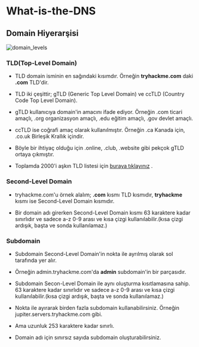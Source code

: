 # What-is-the-DNS
## Domain Hiyerarşisi

![domain_levels](https://user-images.githubusercontent.com/86947080/184388236-80bbe963-2ab0-4475-9559-32cfa4407c65.png)

### TLD(Top-Level Domain)
- TLD domain isminin en sağındaki kısımdır. Örneğin **tryhackme.com** daki **.com** TLD'dir.

- TLD iki çeşittir; gTLD (Generic Top Level Domain) ve ccTLD (Country Code Top Level Domain).

- gTLD kullanıcıya domain'in amacını ifade ediyor. Örneğin .com ticari amaçlı, .org organizasyon amaçlı, .edu eğitim amaçlı, .gov devlet amaçlı.

- ccTLD ise coğrafi amaç olarak kullanılmıştır. Örneğin .ca Kanada için, .co.uk Birleşik Krallık içindir.

- Böyle bir ihtiyaç olduğu için .online, .club, .website gibi pekçok gTLD ortaya çıkmıştır.

- Toplamda 2000'i aşkın TLD listesi için [buraya tıklayınız](https://data.iana.org/TLD/tlds-alpha-by-domain.txt) .

### Second-Level Domain
- tryhackme.com'u örnek alalım; **.com** kısmı TLD kısmıdır, **tryhackme** kısmı ise Second-Level Domain kısmıdır.

- Bir domain adı girerken Second-Level Domain kısmı 63 karaktere kadar sınırlıdır ve sadece a-z 0-9 arası ve kısa çizgi kullanılabilir.(kısa çizgi ardışık, başta ve sonda kullanılamaz.) 

### Subdomain
- Subdomain Second-Level Domain'in nokta ile ayrılmış olarak sol tarafında yer alır.

- Örneğin admin.tryhackme.com'da **admin** subdomain'in bir parçasıdır.

- Subdomain Secon-Level Domain ile aynı oluşturma kısıtlamasına sahip. 63 karaktere kadar sınırlıdır ve sadece a-z 0-9 arası ve kısa çizgi kullanılabilir.(kısa çizgi ardışık, başta ve sonda kullanılamaz.)

- Nokta ile ayırarak birden fazla subdomain kullanabilirsiniz. Örneğin jupiter.servers.tryhackme.com gibi.

- Ama uzunluk 253 karaktere kadar sınırlı.

- Domain adı için sınırsız sayıda subdomain oluşturabilirsiniz.
